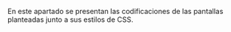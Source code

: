 En este apartado se presentan las codificaciones de las pantallas planteadas junto a sus estilos de CSS.
